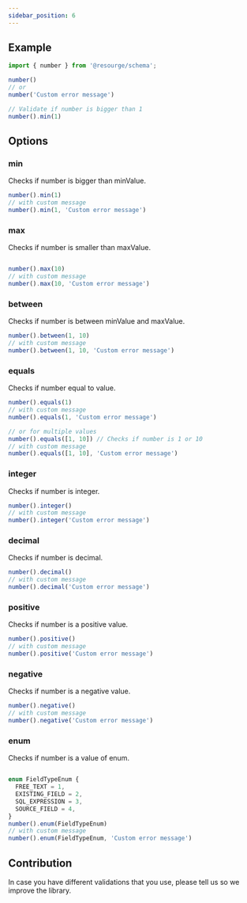 ```yaml
---
sidebar_position: 6
---
```


## Example

```javascript
import { number } from '@resourge/schema';

number()
// or
number('Custom error message')

// Validate if number is bigger than 1
number().min(1)
```

## Options

### min

Checks if number is bigger than minValue.

```javascript
number().min(1)
// with custom message
number().min(1, 'Custom error message')
```

### max

Checks if number is smaller than maxValue.

```javascript

number().max(10)
// with custom message
number().max(10, 'Custom error message')
```

### between

Checks if number is between minValue and maxValue.

```javascript
number().between(1, 10)
// with custom message
number().between(1, 10, 'Custom error message')
```

### equals

Checks if number equal to value.

```javascript
number().equals(1)
// with custom message
number().equals(1, 'Custom error message')

// or for multiple values
number().equals([1, 10]) // Checks if number is 1 or 10
// with custom message
number().equals([1, 10], 'Custom error message')
```

### integer

Checks if number is integer.

```javascript
number().integer()
// with custom message
number().integer('Custom error message')
```

### decimal

Checks if number is decimal.

```javascript
number().decimal()
// with custom message
number().decimal('Custom error message')
```

### positive

Checks if number is a positive value.

```javascript
number().positive()
// with custom message
number().positive('Custom error message')
```

### negative

Checks if number is a negative value.

```javascript
number().negative()
// with custom message
number().negative('Custom error message')
```

### enum

Checks if number is a value of enum.

```javascript

enum FieldTypeEnum {
  FREE_TEXT = 1,
  EXISTING_FIELD = 2,
  SQL_EXPRESSION = 3,
  SOURCE_FIELD = 4,
}
number().enum(FieldTypeEnum)
// with custom message
number().enum(FieldTypeEnum, 'Custom error message')
```

## Contribution

In case you have different validations that you use, please tell us so we improve the library.
